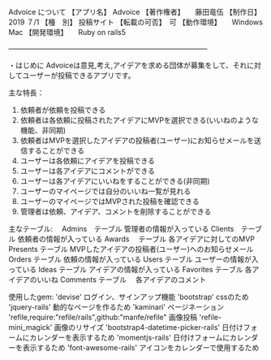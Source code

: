 Advoice について
【アプリ名】    Advoice 
【著作権者】　　藤田竜伍
【制作日】　　　2019 ７/1
【種　別】        投稿サイト
【転載の可否】　可
【動作環境】　　Windows Mac
【開発環境】　　Ruby on rails5

――――――――――――――――――――――――――――

・はじめに
Advoiceは意見,考え,アイデアを求める団体が募集をして、それに対してユーザーが投稿できるアプリです。

主な特長：
1) 依頼者が依頼を投稿できる
2) 依頼者は各依頼に投稿されたアイデアにMVPを選択できる(いいねのような機能、非同期)
3) 依頼者はMVPを選択したアイデアの投稿者(ユーザー)にお知らせメールを送信することができる
4) ユーザーは各依頼にアイデアを投稿できる
5) ユーザーは各アイデアにコメントができる
6) ユーザーは各アイデアにいいねをすることができる(非同期)
7) ユーザーのマイページでは自分のいいね一覧が見れる
8) ユーザーのマイページではMVPされた投稿を確認できる
9) 管理者は依頼、アイデア、コメントを削除することができる

主なテーブル:
  　Admins　テーブル
          管理者の情報が入っている
    Clients　テーブル
          依頼者の情報が入っている
    Awards　 テーブル
          各アイデアに対してのMVP
    Presents テーブル
          MVPしたアイデアの投稿者(ユーザー)へのお知らせメール
    Orders テーブル
          依頼の情報が入っている
    Users テーブル
          ユーザーの情報が入っている
    Ideas テーブル
          アイデアの情報が入っている
    Favorites テーブル
          各アイデアのいいね
    Comments テーブル
         　各アイデアのコメント

使用したgem:
 'devise'
    ログイン、サインアップ機能
 'bootstrap'
    cssのため
 'jquery-rails'
    動的なページを作るため
 'kaminari'
    ページネーション
 'refile,require:"refile/rails",github:"manfe/refile"
    画像投稿
 'refile-mini_magick'
    画像のリサイズ
 'bootstrap4-datetime-picker-rails'
    日付けフォームにカレンダーを表示するため 
 'momentjs-rails'
    日付けフォームにカレンダーを表示するため
 'font-awesome-rails'
    アイコンをカレンダーで使用するため

